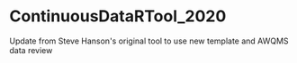 # ContinuousDataRTool_2020
Update from Steve Hanson's original tool to use new template and AWQMS data review 

